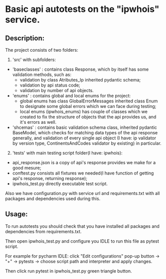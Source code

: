 # Basic api autotests on the "ipwhois" service.
## Description:
The project consists of two folders: 
1. 'src' with subfolders:
  - 'baseclasses' : contains class Response, which by itself has some validation methods, such as:
    - validation by class Atributes_Ip inherited pydantic schema;
    - validation by api status code;
    - validation by number of api objects.
  - 'enums' : contains global and local enums for the project:
    - global enums has class GlobalErrorMessages inherited class Enum to designate some global errors which we can face during testing;  
    - local enums (ipwhois_enums) has couple of classes which we created to fix the structure of objects that the api provides us, and it's errors as well.
  - 'shcemas' : contains basic validation schema class, inherited pydantic BaseModel, which checks for matching data types of the api response generally, and validation of every single api object (I have: ip validator by version type, ContinentsAndCodes validator by existing) in particular. 
2. 'tests' with main testing script folder(I have: ipwhois): 
  - api_response.json is a copy of api's response provides we make for a good mesure;
  - conftest.py consists all fixtures we needed(I have function of getting api's response, returning response);
  -  ipwhois_test.py directly executable test script.

Also we have configuration.py with service url and requirements.txt with all packages and dependencies used during this.

## Usage:
To run autotests you should check that you have installed all packages and dependencies from requirements.txt.

Then open ipwhois_test.py and configure you IDLE to run this file as pytest script.

For example for pycharm IDLE: click "Edit configurations" pop-up button -> "+" -> pytests -> choose script path and interpreter and apply changes.

Then click run pytest in ipwhois_test.py green triangle button.
